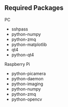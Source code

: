 Required Packages
-----------------

PC

* sshpass
* python-numpy
* python-zmq
* python-matplotlib
* qt4
* python-qt4

Raspberry Pi

* python-picamera
* python-daemon
* python-imaging
* python-numpy
* python-zmq
* python-opencv
